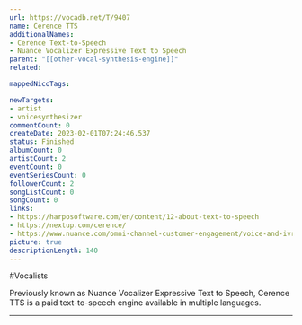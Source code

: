 ```yaml
---
url: https://vocadb.net/T/9407
name: Cerence TTS
additionalNames: 
- Cerence Text-to-Speech
- Nuance Vocalizer Expressive Text to Speech
parent: "[[other-vocal-synthesis-engine]]"
related:

mappedNicoTags:

newTargets:
- artist
- voicesynthesizer
commentCount: 0
createDate: 2023-02-01T07:24:46.537
status: Finished
albumCount: 0
artistCount: 2
eventCount: 0
eventSeriesCount: 0
followerCount: 2
songListCount: 0
songCount: 0
links: 
- https://harposoftware.com/en/content/12-about-text-to-speech
- https://nextup.com/cerence/
- https://www.nuance.com/omni-channel-customer-engagement/voice-and-ivr/text-to-speech.html
picture: true
descriptionLength: 140
---
```


#Vocalists

Previously known as Nuance Vocalizer Expressive Text to Speech, Cerence TTS is a paid text-to-speech engine available in multiple languages.

---

